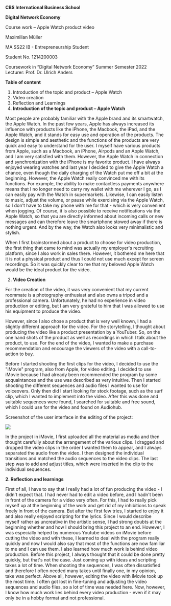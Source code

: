 ﻿**CBS International Business School** 

**Digital Network Economy** 

Course work – Apple Watch product video 

Maximilian Müller 

MA SS22 IB - Entrepreneurship Student  

Student No. 1214200003  

Coursework in “Digital Network Economy” Summer Semester 2022 Lecturer: Prof. Dr. Ulrich Anders  

**Table of content** 

1. Introduction of the topic and product – Apple Watch 
1. Video creation 
1. Reflection and Learnings 
1. **Introduction of the topic and product – Apple Watch** 

Most people are probably familiar with the Apple brand and its smartwatch, the Apple Watch. In the past few years, Apple has always increased its influence with products like the iPhone, the Macbook, the iPad, and the Apple Watch, and it stands for easy use and operation of the products. The design is simple and aesthetic and the functions of the products are very quick and easy to understand for the user. I myself have various products from Apple, such as a Macbook, an iPhone, Airpods and an Apple Watch, and I am very satisfied with them. However, the Apple Watch in connection and synchronization with the iPhone is my favorite product. I have always enjoyed wearing watches and last year I decided to give the Apple Watch a chance, even though the daily charging of the Watch put me off a bit at the beginning. However, the Apple Watch really convinced me with its functions. For example, the ability to make contactless payments anywhere means that I no longer need to carry my wallet with me wherever I go, as I can easily pay with the Watch in supermarkets. Likewise, I can easily listen to music, adjust the volume, or pause while exercising via the Apple Watch, so I don't have to take my phone with me for that - which is very convenient when jogging. Of course, it is also possible to receive notifications via the Apple Watch, so that you are directly informed about incoming calls or new messages and can therefore leave the smartphone stowed away if there is nothing urgent. And by the way, the Watch also looks very minimalistic and stylish. 

When I first brainstormed about a product to choose for video production, the first thing that came to mind was actually my employer's recruiting platform, since I also work in sales there. However, it bothered me here that it is not a physical product and thus I could not use much except for screen recordings. So it was quickly clear to me that my beloved Apple Watch would be the ideal product for the video. 

2. **Video Creation** 

For the creation of the video, it was very convenient that my current roommate is a photography enthusiast and also owns a tripod and a professional camera. Unfortunately, he had no experience in video production or editing, but I am very grateful to him that I was allowed to use his equipment to produce the video. 

However, since I also chose a product that is very well known, I had a slightly different approach for the video. For the storytelling, I thought about producing the video like a product presentation by a YouTuber. So, on the one hand shots of the product as well as recordings in which I talk about the product, to use. For the end of the video, I wanted to make a purchase recommendation and encourage the viewers of the video with a call-to- action to buy. 

Before I started shooting the first clips for the video, I decided to use the "iMovie" program, also from Apple, for video editing. I decided to use iMovie because I had already been recommended the program by some acquaintances and the use was described as very intuitive. Then I started shooting the different sequences and audio files I wanted to use for voiceovers. Only then did I start looking for stock footage, such as the surf clip, which I wanted to implement into the video. After this was done and suitable sequences were found, I searched for suitable and free sound, which I could use for the video and found on Audiohub. 

Screenshot of the user interface in the editing of the project: 

![](Aspose.Words.3025de57-043d-4c54-a8b3-aaa5fbf9dc4a.001.jpeg)

In the project in iMovie, I first uploaded all the material as media and then thought carefully about the arrangement of the various clips. I dragged and dropped the video clips in the order I wanted them to appear, and I always separated the audio from the video. I then designed the individual transitions and matched the audio sequences to the video clips. The last step was to add and adjust titles, which were inserted in the clip to the individual sequences. 

**2. Reflection and learnings** 

First of all, I have to say that I really had a lot of fun producing the video - I didn't expect that. I had never had to edit a video before, and I hadn't been in front of the camera for a video very often. For this, I had to really pick myself up at the beginning of the work and get rid of my inhibitions to speak freely in front of the camera. But after the first few tries, I started to enjoy it and also really enjoyed scripting for the lyrics. Since I would describe myself rather as uncreative in the artistic sense, I had strong doubts at the beginning whether and how I should bring this project to an end. However, I was especially helped by numerous Youtube videos on iMovie before cutting the video and with these, I learned to deal with the program really quickly and now I would also say that most of the functions are now familiar to me and I can use them. I also learned how much work is behind video production. Before this project, I always thought that it could be done pretty quickly, but that's not the case. Just coming up with ideas and scripting takes a lot of time. When shooting the sequences, I was often dissatisfied and therefore I often needed many takes until finally one, in my opinion, take was perfect. Above all, however, editing the video with iMovie took up the most time. I often got lost in fine-tuning and adjusting the video sequences and audio files, so a lot of time was needed here. Now, however, I know how much work lies behind every video production - even if it may only be in a hobby format and not professional. 
